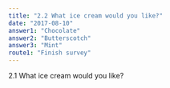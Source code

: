 ```yaml
---
title: "2.2 What ice cream would you like?"
date: "2017-08-10"
answer1: "Chocolate"
answer2: "Butterscotch"
answer3: "Mint"
route1: "Finish survey"
---
```


2.1 What ice cream would you like?
